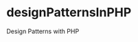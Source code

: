 # designPatternsInPHP
Design Patterns with PHP


<!--![Diagram Image Link](https://github.com/chaitenyay/designPatternsInPHP/blob/main/Sample.puml)-->